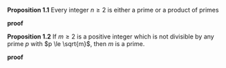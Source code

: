 
**Proposition 1.1**
Every integer $n \ge 2$ is either a prime or a product of primes 

**proof**

**Proposition 1.2**
If $m \ge 2$ is a positive integer which is not divisible by any prime $p$ with $p \le \sqrt{m}$, then $m$ is a prime.

**proof**